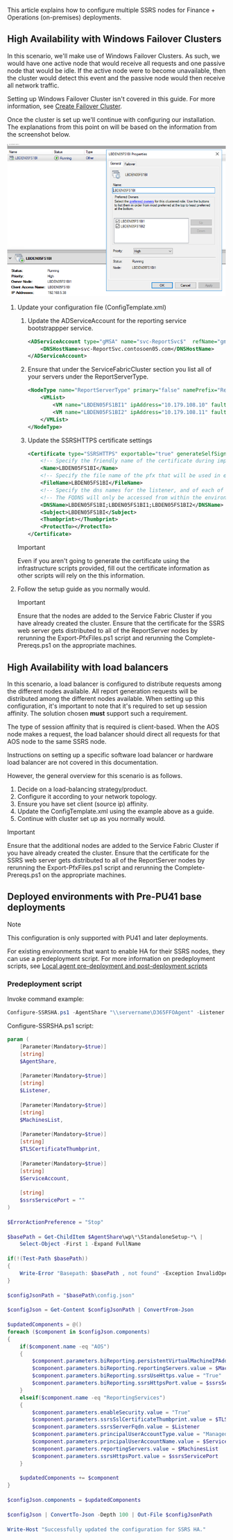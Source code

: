 

This article explains how to configure multiple SSRS nodes for Finance + Operations (on-premises) deployments.

## High Availability with Windows Failover Clusters

In this scenario, we'll make use of Windows Failover Clusters. As such, we would have one active node that would receive all requests and one passive node that would be idle. If the active node were to become unavailable, then the cluster would detect this event and the passive node would then receive all network traffic.

Setting up Windows Failover Cluster isn't covered in this guide. For more information, see [Create Failover Cluster](https://docs.microsoft.com/windows-server/failover-clustering/create-failover-cluster).

Once the cluster is set up we'll continue with configuring our installation. The explanations from this point on will be based on the information from the screenshot below.

![Example Windows Failover Cluster configuration](./media/WFC.png)

1. Update your configuration file (ConfigTemplate.xml)

    1. Update the ADServiceAccount for the reporting service bootstrappper service.

        ```xml
        <ADServiceAccount type="gMSA" name="svc-ReportSvc$"  refName="gmsaSSRS">
            <DNSHostName>svc-ReportSvc.contosoen05.com</DNSHostName>
        </ADServiceAccount>
        ```

    1. Ensure that under the ServiceFabricCluster section you list all of your servers under the ReportServerType.

        ```xml
        <NodeType name="ReportServerType" primary="false" namePrefix="Rep" purpose="BI">
            <VMList>
                <VM name="LBDEN05FS1BI1" ipAddress="10.179.108.10" faultDomain="fd:/fd1" updateDomain="ud1"/>
                <VM name="LBDEN05FS1BI2" ipAddress="10.179.108.11" faultDomain="fd:/fd2" updateDomain="ud2"/>
            </VMList>
        </NodeType>
        ```

    1. Update the SSRSHTTPS certificate settings

        ```xml
        <Certificate type="SSRSHTTPS" exportable="true" generateSelfSignedCert="false" generateADCSCert="true">
            <!-- Specify the friendly name of the certificate during import operations. -->
            <Name>LBDEN05FS1BI</Name>
            <!-- Specify the file name of the pfx that will be used in export and import operations. If not specified, the name property will be used -->
            <FileName>LBDEN05FS1BI</FileName>
            <!-- Specify the dns names for the listener, and of each of the report nodes in the cluster. -->
            <!-- The FQDNS will only be accessed from within the environment so its not necessary to create external DNS entries for them. -->
            <DNSName>LBDEN05FS1BI;LBDEN05FS1BI1;LBDEN05FS1BI2</DNSName>
            <Subject>LBDEN05FS1BI</Subject>
            <Thumbprint></Thumbprint>
            <ProtectTo></ProtectTo>
        </Certificate>
        ```
    
    > [!IMPORTANT]
    > Even if you aren't going to generate the certificate using the infrastructure scripts provided, fill out the certificate information as other scripts will rely on the this information.

1. Follow the setup guide as you normally would.

    > [!IMPORTANT]
    > Ensure that the nodes are added to the Service Fabric Cluster if you have already created the cluster.
    > Ensure that the certificate for the SSRS web server gets distributed to all of the ReportServer nodes by rerunning the Export-PfxFiles.ps1 script and rerunning the Complete-Prereqs.ps1 on the appropriate machines.

## High Availability with load balancers

In this scenario, a load balancer is configured to distribute requests among the different nodes available. All report generation requests will be distributed among the different nodes available. When setting up this configuration, it's important to note that it's required to set up session affinity. The solution chosen **must** support such a requirement.

The type of session affinity that is required is client-based. When the AOS node makes a request, the load balancer should direct all requests for that AOS node to the same SSRS node. 

Instructions on setting up a specific software load balancer or hardware load balancer are not covered in this documentation.

However, the general overview for this scenario is as follows.

1. Decide on a load-balancing strategy/product.
1. Configure it according to your network topology.
1. Ensure you have set client (source ip) affinity.
1. Update the ConfigTemplate.xml using the example above as a guide.
1. Continue with cluster set up as you normally would. 

> [!IMPORTANT]
> Ensure that the additional nodes are added to the Service Fabric Cluster if you have already created the cluster.
> Ensure that the certificate for the SSRS web server gets distributed to all of the ReportServer nodes by rerunning the Export-PfxFiles.ps1 script and rerunning the Complete-Prereqs.ps1 on the appropriate machines.

## Deployed environments with Pre-PU41 base deployments

> [!NOTE]
> This configuration is only supported with PU41 and later deployments.

For existing environments that want to enable HA for their SSRS nodes, they can use a predeployment script. For more information on predeployment scripts, see [Local agent pre-deployment and post-deployment scripts](../lifecycle-services/pre-post-scripts.md)

### Predeployment script

Invoke command example:

```powershell
Configure-SSRSHA.ps1 -AgentShare "\\servername\D365FFOAgent" -Listener "LBDEN05FS1BI" -MachinesList "LBDEN05FS1BI1,LBDEN05FS1BI2" -TLSCertificateThumbprint "<cert thumbprint>" -ServiceAccount "contosoen05\svc-ReportSvc$"
```

Configure-SSRSHA.ps1 script:

```powershell
param (
    [Parameter(Mandatory=$true)]
    [string]
    $AgentShare,

    [Parameter(Mandatory=$true)]
    [string]
    $Listener,

    [Parameter(Mandatory=$true)]
    [string]
    $MachinesList,

    [Parameter(Mandatory=$true)]
    [string]
    $TLSCertificateThumbprint,

    [Parameter(Mandatory=$true)]
    [string]
    $ServiceAccount,

    [string]
    $ssrsServicePort = ""
)

$ErrorActionPreference = "Stop"

$basePath = Get-ChildItem $AgentShare\wp\*\StandaloneSetup-*\ |
    Select-Object -First 1 -Expand FullName

if(!(Test-Path $basePath))
{
    Write-Error "Basepath: $basePath , not found" -Exception InvalidOperation
}

$configJsonPath = "$basePath\config.json"

$configJson = Get-Content $configJsonPath | ConvertFrom-Json

$updatedComponents = @()
foreach ($component in $configJson.components)
{
    if($component.name -eq "AOS")
    {
        $component.parameters.biReporting.persistentVirtualMachineIPAddressSSRS.value = $Listener
        $component.parameters.biReporting.reportingServers.value = $MachinesList
        $component.parameters.biReporting.ssrsUseHttps.value = "True"
        $component.parameters.biReporting.ssrsHttpsPort.value = $ssrsServicePort
    }
    elseif($component.name -eq "ReportingServices")
    {
        $component.parameters.enableSecurity.value = "True"
        $component.parameters.ssrsSslCertificateThumbprint.value = $TLSCertificateThumbprint
        $component.parameters.ssrsServerFqdn.value = $Listener
        $component.parameters.principalUserAccountType.value = "ManagedServiceAccount"
        $component.parameters.principalUserAccountName.value = $ServiceAccount
        $component.parameters.reportingServers.value = $MachinesList
        $component.parameters.ssrsHttpsPort.value = $ssrsServicePort
    }

    $updatedComponents += $component
}

$configJson.components = $updatedComponents

$configJson | ConvertTo-Json -Depth 100 | Out-File $configJsonPath

Write-Host "Successfully updated the configuration for SSRS HA."

```